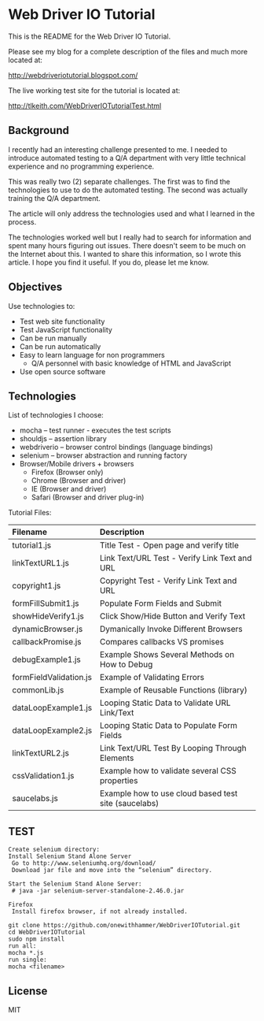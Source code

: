 Web Driver IO Tutorial
======================

This is the README for the Web Driver IO Tutorial.

Please see my blog for a complete description of the files and much more
located at:

http://webdriveriotutorial.blogspot.com/

The live working test site for the tutorial is located at:

http://tlkeith.com/WebDriverIOTutorialTest.html


## Background

I recently had an interesting challenge presented to me. I needed to introduce automated testing to a Q/A department with very little technical experience and no programming experience. 

This was really two (2) separate challenges. The first was to find the technologies to use to do the automated testing. The second was actually training the Q/A department. 

The article will only address the technologies used and what I learned in the process. 

The technologies worked well but I really had to search for information and spent many hours figuring out issues. There doesn't seem to be much on the Internet about this.
I wanted to share this information, so I wrote this article. I hope you find it useful. If you do, please let me know.

## Objectives

Use technologies to:

* Test web site functionality
* Test JavaScript functionality
* Can be run manually
* Can be run automatically
* Easy to learn language for non programmers
	* Q/A personnel with basic knowledge of HTML and JavaScript
* Use open source software

## Technologies

List of technologies I choose:

* mocha – test runner - executes the test scripts
* shouldjs – assertion library
* webdriverio – browser control bindings (language bindings)
* selenium – browser abstraction and running factory
* Browser/Mobile drivers + browsers 
	* Firefox (Browser only)
	* Chrome (Browser and driver)
	* IE (Browser and driver)
	* Safari (Browser and driver plug-in)

Tutorial Files:

| Filename             | Description                                             |
| :---------------------|:--------------------------------------------------------|
| tutorial1.js          | Title Test - Open page and verify title
| linkTextURL1.js       | Link Text/URL Test - Verify Link Text and URL
| copyright1.js         | Copyright Test - Verify Link Text and URL
| formFillSubmit1.js 	| Populate Form Fields and Submit
| showHideVerify1.js 	| Click Show/Hide Button and Verify Text
| dynamicBrowser.js     | Dymanically Invoke Different Browsers
| callbackPromise.js    | Compares callbacks VS promises
| debugExample1.js      | Example Shows Several Methods on How to Debug
| formFieldValidation.js| Example of Validating Errors
| commonLib.js          | Example of Reusable Functions (library)
| dataLoopExample1.js   | Looping Static Data to Validate URL Link/Text
| dataLoopExample2.js   | Looping Static Data to Populate Form Fields
| linkTextURL2.js       | Link Text/URL Test By Looping Through Elements
| cssValidation1.js     | Example how to validate several CSS properties
| saucelabs.js          | Example how to use cloud based test site (saucelabs)

## TEST

```
Create selenium directory:
Install Selenium Stand Alone Server
 Go to http://www.seleniumhq.org/download/
 Download jar file and move into the “selenium” directory.

Start the Selenium Stand Alone Server:
 # java -jar selenium-server-standalone-2.46.0.jar

Firefox
 Install firefox browser, if not already installed.

git clone https://github.com/onewithhammer/WebDriverIOTutorial.git
cd WebDriverIOTutorial
sudo npm install
run all:
mocha *.js
run single:
mocha <filename>
```

## License
MIT



